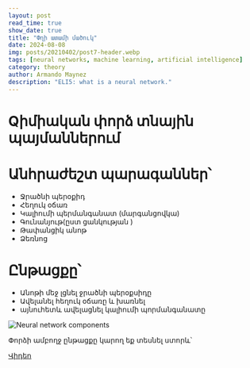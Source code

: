 ```yaml
---
layout: post
read_time: true
show_date: true
title: "Փղի ատամի մածուկ"
date: 2024-08-08
img: posts/20210402/post7-header.webp
tags: [neural networks, machine learning, artificial intelligence]
category: theory
author: Armando Maynez
description: "ELI5: what is a neural network."
---
```


# Qիմիական փորձ տնային պայմաններում 
# Անհրաժեշտ պարագաններ՝
- Ջրածնի պերօքիդ
- Հեղուկ օճառ
- Կալիումի պերմանգանատ (մարգանցովկա)
- Գունանյութ(ըստ ցանկության )
- Թափանցիկ անոթ
- Ձեռնոց
#  Ընթացքը՝
- Անոթի մեջ լցնել ջրածնի պերօքսիդը
- Ավելանել հեղուկ օճառը և խառնել
- այնուհետև ավելացնել կալիումի պորմանգանատը

![Neural network components](./assets/img/posts/20210228/nnet_flow.gif)

Փորձի ամբողջ ընթացքը կարող եք տեսնել ստորև՝

[Վիդեո](https://youtube.com/shorts/QBCYHkDlZGs?si=Unu_bvxpDA1jZ5ne)
